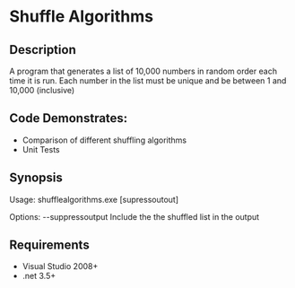 # Shuffle Algorithms

## Description
A program that generates a list of 10,000 numbers in random order each time it is run. Each number in the list must be unique and be between 1 and 10,000 (inclusive)

## Code Demonstrates:
- Comparison of different shuffling algorithms
- Unit Tests


## Synopsis
Usage: shufflealgorithms.exe [supressoutout]

Options:
 --suppressoutput	Include the the shuffled list in the output
 
 
## Requirements
- Visual Studio 2008+
- .net 3.5+